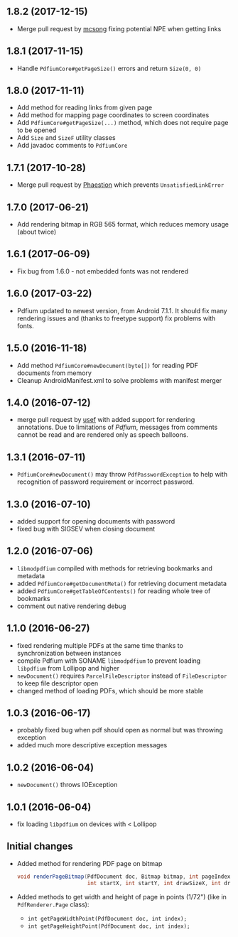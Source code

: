 ## 1.8.2 (2017-12-15)
* Merge pull request by [mcsong](https://github.com/mcsong) fixing potential NPE when getting links

## 1.8.1 (2017-11-15)
* Handle `PdfiumCore#getPageSize()` errors and return `Size(0, 0)`

## 1.8.0 (2017-11-11)
* Add method for reading links from given page
* Add method for mapping page coordinates to screen coordinates
* Add `PdfiumCore#getPageSize(...)` method, which does not require page to be opened
* Add `Size` and `SizeF` utility classes
* Add javadoc comments to `PdfiumCore`

## 1.7.1 (2017-10-28)
* Merge pull request by [Phaestion](https://github.com/Phaestion) which prevents `UnsatisfiedLinkError`

## 1.7.0 (2017-06-21)
* Add rendering bitmap in RGB 565 format, which reduces memory usage (about twice)

## 1.6.1 (2017-06-09)
* Fix bug from 1.6.0 - not embedded fonts was not rendered

## 1.6.0 (2017-03-22)
* Pdfium updated to newest version, from Android 7.1.1.
It should fix many rendering issues and (thanks to freetype support) fix problems with fonts.

## 1.5.0 (2016-11-18)
* Add method `PdfiumCore#newDocument(byte[])` for reading PDF documents from memory
* Cleanup AndroidManifest.xml to solve problems with manifest merger

## 1.4.0 (2016-07-12)
* merge pull request by [usef](https://github.com/usef) with added support for rendering annotations. Due to limitations of _Pdfium_, messages from comments cannot be read and are rendered only as speech balloons.

## 1.3.1 (2016-07-11)
* `PdfiumCore#newDocument()` may throw `PdfPasswordException` to help with recognition of password requirement or incorrect password.

## 1.3.0 (2016-07-10)
* added support for opening documents with password
* fixed bug with SIGSEV when closing document

## 1.2.0 (2016-07-06)
* `libmodpdfium` compiled with methods for retrieving bookmarks and metadata
* added `PdfiumCore#getDocumentMeta()` for retrieving document metadata
* added `PdfiumCore#getTableOfContents()` for reading whole tree of bookmarks
* comment out native rendering debug

## 1.1.0 (2016-06-27)
* fixed rendering multiple PDFs at the same time thanks to synchronization between instances
* compile Pdfium with SONAME `libmodpdfium` to prevent loading `libpdfium` from Lollipop and higher
* `newDocument()` requires `ParcelFileDescriptor` instead of `FileDescriptor` to keep file descriptor open
* changed method of loading PDFs, which should be more stable

## 1.0.3 (2016-06-17)
* probably fixed bug when pdf should open as normal but was throwing exception
* added much more descriptive exception messages

## 1.0.2 (2016-06-04)
* `newDocument()` throws IOException

## 1.0.1 (2016-06-04)
* fix loading `libpdfium` on devices with < Lollipop

## Initial changes
* Added method for rendering PDF page on bitmap

    ``` java
    void renderPageBitmap(PdfDocument doc, Bitmap bitmap, int pageIndex,
                          int startX, int startY, int drawSizeX, int drawSizeY);
    ```
* Added methods to get width and height of page in points (1/72") (like in `PdfRenderer.Page` class):
    * `int getPageWidthPoint(PdfDocument doc, int index);`
    * `int getPageHeightPoint(PdfDocument doc, int index);`
